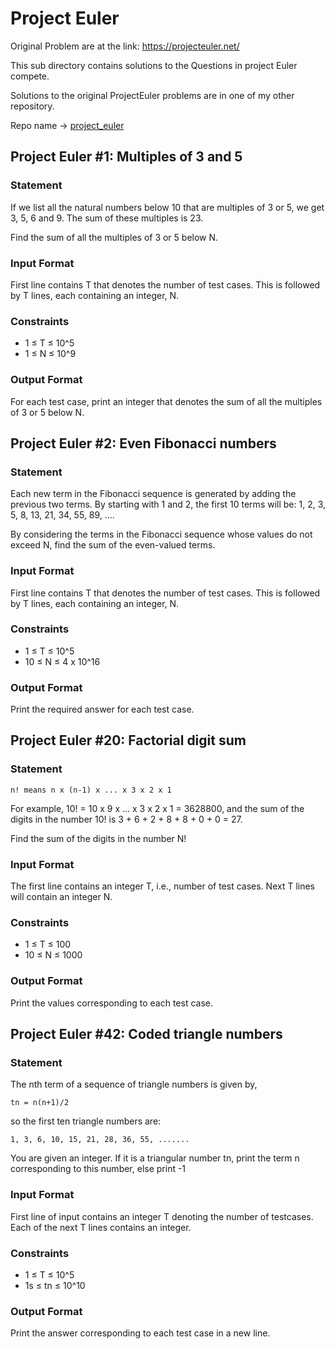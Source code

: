 # Project Euler

Original Problem are at the link: https://projecteuler.net/

This sub directory contains solutions to the Questions in project Euler compete.

Solutions to the original ProjectEuler problems are in one of my other repository.

Repo name -> [project_euler](https://github.com/AnuragAnalog/project_euler)

## Project Euler #1: Multiples of 3 and 5

### Statement

If we list all the natural numbers below 10 that are multiples of 3 or 5, we get 3, 5, 6 and 9. The sum of these multiples is 23.

Find the sum of all the multiples of 3 or 5 below N.

### Input Format

First line contains T that denotes the number of test cases. This is followed by T lines, each containing an integer, N.

### Constraints

* 1 ≤ T ≤ 10^5
* 1 ≤ N ≤ 10^9

### Output Format

For each test case, print an integer that denotes the sum of all the multiples of 3 or 5 below N.

## Project Euler #2: Even Fibonacci numbers

### Statement

Each new term in the Fibonacci sequence is generated by adding the previous two terms. By starting with 1 and 2, the first 10 terms will be:
    1, 2, 3, 5, 8, 13, 21, 34, 55, 89, ....

By considering the terms in the Fibonacci sequence whose values do not exceed N, find the sum of the even-valued terms.

### Input Format

First line contains T that denotes the number of test cases. This is followed by T lines, each containing an integer, N.

### Constraints

* 1 ≤ T ≤ 10^5
* 10 ≤ N ≤ 4 x 10^16

### Output Format

Print the required answer for each test case.

## Project Euler #20: Factorial digit sum

### Statement

    n! means n x (n-1) x ... x 3 x 2 x 1
For example, 10! = 10 x 9 x ... x 3 x 2 x 1 = 3628800,
and the sum of the digits in the number 10! is 3 + 6 + 2 + 8 + 8 + 0 + 0 = 27.

Find the sum of the digits in the number N!

### Input Format

The first line contains an integer T, i.e., number of test cases.
Next T lines will contain an integer N.

### Constraints

* 1 ≤ T ≤ 100
* 10 ≤ N ≤ 1000

### Output Format

Print the values corresponding to each test case.

## Project Euler #42: Coded triangle numbers

### Statement

The nth term of a sequence of triangle numbers is given by,

    tn = n(n+1)/2

so the first ten triangle numbers are:

    1, 3, 6, 10, 15, 21, 28, 36, 55, .......

You are given an integer. If it is a triangular number tn, print the term n corresponding to this number, else print -1

### Input Format

First line of input contains an integer T denoting the number of testcases. Each of the next T lines contains an integer.

### Constraints

* 1 ≤ T ≤ 10^5
* 1s ≤ tn ≤ 10^10

### Output Format

Print the answer corresponding to each test case in a new line. 
